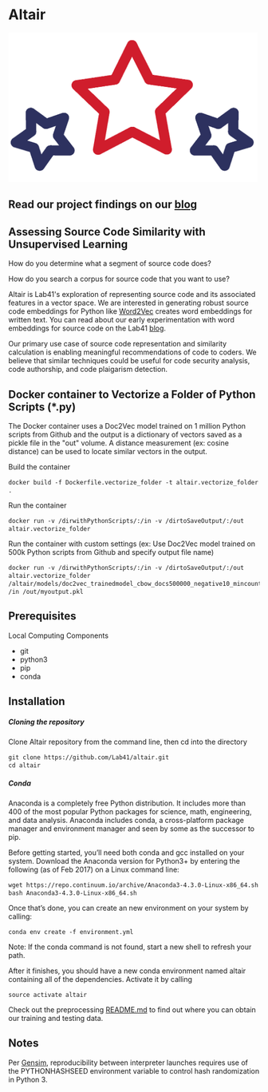 # Altair 
<img src="assets/altair_logo.png" width=500 height=300 alt="altair logo" />

## Read our project findings on our [blog](https://gab41.lab41.org/doc2vec-to-assess-semantic-similarity-in-source-code-667acb3e62d7)

## Assessing Source Code Similarity with Unsupervised Learning

How do you determine what a segment of source code does?

How do you search a corpus for source code that you want to use?

Altair is Lab41's exploration of representing source code and its associated features in a vector space. We are interested in generating robust source code embeddings for Python like [Word2Vec](https://code.google.com/archive/p/word2vec/) creates word embeddings for written text. You can read about our early experimentation with word embeddings for source code on the Lab41 [blog](https://gab41.lab41.org/python2vec-word-embeddings-for-source-code-3d14d030fe8f#.c6zmcq8be).

Our primary use case of source code representation and similarity calculation is enabling meaningful recommendations of code to coders. We believe that similar techniques could be useful for code security analysis, code authorship, and code plaigarism detection.

## Docker container to Vectorize a Folder of Python Scripts (*.py)

The Docker container uses a Doc2Vec model trained on 1 million Python scripts from Github and the output is a dictionary of vectors saved as a pickle file in the "out" volume. A distance measurement (ex: cosine distance) can be used to locate similar vectors in the output. 

Build the container 
```
docker build -f Dockerfile.vectorize_folder -t altair.vectorize_folder .
```

Run the container
```
docker run -v /dirwithPythonScripts/:/in -v /dirtoSaveOutput/:/out altair.vectorize_folder
```

Run the container with custom settings (ex: Use Doc2Vec model trained on 500k Python scripts from Github and specify output file name)
```
docker run -v /dirwithPythonScripts/:/in -v /dirtoSaveOutput/:/out altair.vectorize_folder /altair/models/doc2vec_trainedmodel_cbow_docs500000_negative10_mincount500_minlen2000_win5.pkl /in /out/myoutput.pkl
```

## Prerequisites

Local Computing Components
* git
* python3
* pip
* conda

## Installation

##### Cloning the repository

Clone Altair repository from the command line, then cd into the directory
```
git clone https://github.com/Lab41/altair.git
cd altair
```

##### Conda

Anaconda is a completely free Python distribution. It includes more than 400 of the most popular Python packages for science, math, engineering, and data analysis. Anaconda includes conda, a cross-platform package manager and environment manager and seen by some as the successor to pip.

Before getting started, you’ll need both conda and gcc installed on your system. Download the Anaconda version for Python3+ by entering the following (as of Feb 2017) on a Linux command line:
```
wget https://repo.continuum.io/archive/Anaconda3-4.3.0-Linux-x86_64.sh
bash Anaconda3-4.3.0-Linux-x86_64.sh
```

Once that’s done, you can create an new environment on your system by calling:
```
conda env create -f environment.yml
```

Note: If the conda command is not found, start a new shell to refresh your path.

After it finishes, you should have a new conda environment named altair containing all of the dependencies. Activate it by calling
```
source activate altair
```
Check out the preprocessing [README.md](altair/preprocess00/README.md) to find out where you can obtain our training and testing data.

## Notes

Per [Gensim](http://radimrehurek.com/gensim/models/doc2vec.html), reproducibility between interpreter launches requires use of the PYTHONHASHSEED environment variable to control hash randomization in Python 3.

